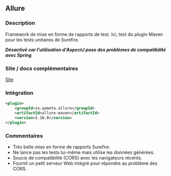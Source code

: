 ## Allure

### Description

Framework de mise en forme de rapports de test. Ici, test du plugin Maven pour les tests unitaires de Surefire.

**_Désactivé car l'utilisation d'AspectJ pose des problèmes de compatibilité avec Spring_**

### Site / docs complémentaires

[Site](http://allure.qatools.ru/)

### Intégration

```xml
<plugin>
    <groupId>io.qameta.allure</groupId>
    <artifactId>allure-maven</artifactId>
    <version>2.10.0</version>
</plugin>
```

### Commentaires

- Très belle mise en forme de rapports Surefire.
- Ne lance pas les tests lui-même mais utilise les données générées.
- Soucis de compatibilité (CORS) avec les navigateurs récents.
- Fournit un petit serveur Web intégré pour répondre au problème des CORS.

